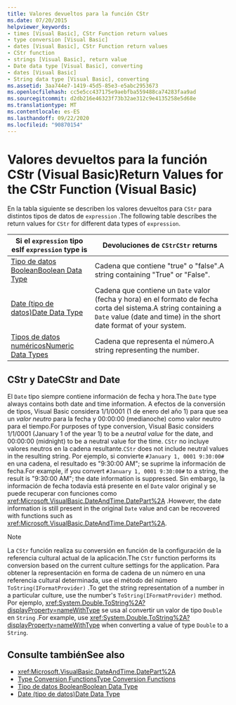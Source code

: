 ```yaml
---
title: Valores devueltos para la función CStr
ms.date: 07/20/2015
helpviewer_keywords:
- times [Visual Basic], CStr Function return values
- type conversion [Visual Basic]
- dates [Visual Basic], CStr Function return values
- CStr function
- strings [Visual Basic], return value
- Date data type [Visual Basic], converting
- dates [Visual Basic]
- String data type [Visual Basic], converting
ms.assetid: 3aa744e7-1419-45d5-85e3-e5abc2953673
ms.openlocfilehash: cc5e5cc437175e9aebfba559488ca74283faa9ad
ms.sourcegitcommit: d2db216e46323f73b32ae312c9e4135258e5d68e
ms.translationtype: MT
ms.contentlocale: es-ES
ms.lasthandoff: 09/22/2020
ms.locfileid: "90870154"
---
```

# <a name="return-values-for-the-cstr-function-visual-basic"></a><span data-ttu-id="03bbb-102">Valores devueltos para la función CStr (Visual Basic)</span><span class="sxs-lookup"><span data-stu-id="03bbb-102">Return Values for the CStr Function (Visual Basic)</span></span>

<span data-ttu-id="03bbb-103">En la tabla siguiente se describen los valores devueltos para `CStr` para distintos tipos de datos de `expression` .</span><span class="sxs-lookup"><span data-stu-id="03bbb-103">The following table describes the return values for `CStr` for different data types of `expression`.</span></span>  
  
|<span data-ttu-id="03bbb-104">Si el `expression` tipo es</span><span class="sxs-lookup"><span data-stu-id="03bbb-104">If `expression` type is</span></span>|<span data-ttu-id="03bbb-105">Devoluciones de `CStr`</span><span class="sxs-lookup"><span data-stu-id="03bbb-105">`CStr` returns</span></span>|  
|-----------------------------|--------------------|  
|[<span data-ttu-id="03bbb-106">Tipo de datos Boolean</span><span class="sxs-lookup"><span data-stu-id="03bbb-106">Boolean Data Type</span></span>](../data-types/boolean-data-type.md)|<span data-ttu-id="03bbb-107">Cadena que contiene "true" o "false".</span><span class="sxs-lookup"><span data-stu-id="03bbb-107">A string containing "True" or "False".</span></span>|  
|[<span data-ttu-id="03bbb-108">Date (tipo de datos)</span><span class="sxs-lookup"><span data-stu-id="03bbb-108">Date Data Type</span></span>](../data-types/date-data-type.md)|<span data-ttu-id="03bbb-109">Cadena que contiene un `Date` valor (fecha y hora) en el formato de fecha corta del sistema.</span><span class="sxs-lookup"><span data-stu-id="03bbb-109">A string containing a `Date` value (date and time) in the short date format of your system.</span></span>|  
|[<span data-ttu-id="03bbb-110">Tipos de datos numéricos</span><span class="sxs-lookup"><span data-stu-id="03bbb-110">Numeric Data Types</span></span>](../../programming-guide/language-features/data-types/numeric-data-types.md)|<span data-ttu-id="03bbb-111">Cadena que representa el número.</span><span class="sxs-lookup"><span data-stu-id="03bbb-111">A string representing the number.</span></span>|  
  
## <a name="cstr-and-date"></a><span data-ttu-id="03bbb-112">CStr y Date</span><span class="sxs-lookup"><span data-stu-id="03bbb-112">CStr and Date</span></span>  

 <span data-ttu-id="03bbb-113">El `Date` tipo siempre contiene información de fecha y hora.</span><span class="sxs-lookup"><span data-stu-id="03bbb-113">The `Date` type always contains both date and time information.</span></span> <span data-ttu-id="03bbb-114">A efectos de la conversión de tipos, Visual Basic considera 1/1/0001 (1 de enero del año 1) para que sea un *valor neutro* para la fecha y 00:00:00 (medianoche) como valor neutro para el tiempo.</span><span class="sxs-lookup"><span data-stu-id="03bbb-114">For purposes of type conversion, Visual Basic considers 1/1/0001 (January 1 of the year 1) to be a *neutral value* for the date, and 00:00:00 (midnight) to be a neutral value for the time.</span></span> <span data-ttu-id="03bbb-115">`CStr` no incluye valores neutros en la cadena resultante.</span><span class="sxs-lookup"><span data-stu-id="03bbb-115">`CStr` does not include neutral values in the resulting string.</span></span> <span data-ttu-id="03bbb-116">Por ejemplo, si convierte `#January 1, 0001 9:30:00#` en una cadena, el resultado es "9:30:00 AM"; se suprime la información de fecha.</span><span class="sxs-lookup"><span data-stu-id="03bbb-116">For example, if you convert `#January 1, 0001 9:30:00#` to a string, the result is "9:30:00 AM"; the date information is suppressed.</span></span> <span data-ttu-id="03bbb-117">Sin embargo, la información de fecha todavía está presente en el `Date` valor original y se puede recuperar con funciones como <xref:Microsoft.VisualBasic.DateAndTime.DatePart%2A> .</span><span class="sxs-lookup"><span data-stu-id="03bbb-117">However, the date information is still present in the original `Date` value and can be recovered with functions such as <xref:Microsoft.VisualBasic.DateAndTime.DatePart%2A>.</span></span>  
  
> [!NOTE]
> <span data-ttu-id="03bbb-118">La `CStr` función realiza su conversión en función de la configuración de la referencia cultural actual de la aplicación.</span><span class="sxs-lookup"><span data-stu-id="03bbb-118">The `CStr` function performs its conversion based on the current culture settings for the application.</span></span> <span data-ttu-id="03bbb-119">Para obtener la representación en forma de cadena de un número en una referencia cultural determinada, use el método del número `ToString(IFormatProvider)` .</span><span class="sxs-lookup"><span data-stu-id="03bbb-119">To get the string representation of a number in a particular culture, use the number's `ToString(IFormatProvider)` method.</span></span> <span data-ttu-id="03bbb-120">Por ejemplo, <xref:System.Double.ToString%2A?displayProperty=nameWithType> se usa al convertir un valor de tipo `Double` en `String` .</span><span class="sxs-lookup"><span data-stu-id="03bbb-120">For example, use <xref:System.Double.ToString%2A?displayProperty=nameWithType> when converting a value of type `Double` to a `String`.</span></span>  
  
## <a name="see-also"></a><span data-ttu-id="03bbb-121">Consulte también</span><span class="sxs-lookup"><span data-stu-id="03bbb-121">See also</span></span>

- <xref:Microsoft.VisualBasic.DateAndTime.DatePart%2A>
- [<span data-ttu-id="03bbb-122">Type Conversion Functions</span><span class="sxs-lookup"><span data-stu-id="03bbb-122">Type Conversion Functions</span></span>](type-conversion-functions.md)
- [<span data-ttu-id="03bbb-123">Tipo de datos Boolean</span><span class="sxs-lookup"><span data-stu-id="03bbb-123">Boolean Data Type</span></span>](../data-types/boolean-data-type.md)
- [<span data-ttu-id="03bbb-124">Date (tipo de datos)</span><span class="sxs-lookup"><span data-stu-id="03bbb-124">Date Data Type</span></span>](../data-types/date-data-type.md)
